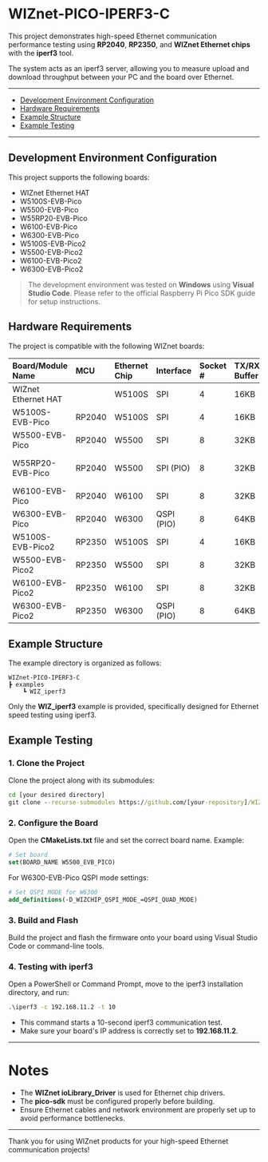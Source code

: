 # WIZnet-PICO-IPERF3-C

This project demonstrates high-speed Ethernet communication performance testing using **RP2040**, **RP2350**, and **WIZnet Ethernet chips** with the **iperf3** tool.

The system acts as an iperf3 server, allowing you to measure upload and download throughput between your PC and the board over Ethernet.

---

- [Development Environment Configuration](#development-environment-configuration)
- [Hardware Requirements](#hardware-requirements)
- [Example Structure](#example-structure)
- [Example Testing](#example-testing)

---

## Development Environment Configuration

This project supports the following boards:

- WIZnet Ethernet HAT
- W5100S-EVB-Pico
- W5500-EVB-Pico
- W55RP20-EVB-Pico
- W6100-EVB-Pico
- W6300-EVB-Pico
- W5100S-EVB-Pico2
- W5500-EVB-Pico2
- W6100-EVB-Pico2
- W6300-EVB-Pico2

> The development environment was tested on **Windows** using **Visual Studio Code**. Please refer to the official Raspberry Pi Pico SDK guide for setup instructions.

## Hardware Requirements

The project is compatible with the following WIZnet boards:

| Board/Module Name | MCU | Ethernet Chip | Interface | Socket # | TX/RX Buffer | Notes |
|:---|:---|:---|:---|:---|:---|:---|
| WIZnet Ethernet HAT |  | W5100S | SPI | 4 | 16KB | RP Pico-compatible |
| W5100S-EVB-Pico | RP2040 | W5100S | SPI | 4 | 16KB |  |
| W5500-EVB-Pico | RP2040 | W5500 | SPI | 8 | 32KB |  |
| W55RP20-EVB-Pico | RP2040 | W5500 | SPI (PIO) | 8 | 32KB | SiP: RP2040 + W5500 |
| W6100-EVB-Pico | RP2040 | W6100 | SPI | 8 | 32KB | Supports IPv4/IPv6 |
| W6300-EVB-Pico | RP2040 | W6300 | QSPI (PIO) | 8 | 64KB | Supports IPv4/IPv6 |
| W5100S-EVB-Pico2 | RP2350 | W5100S | SPI | 4 | 16KB |  |
| W5500-EVB-Pico2 | RP2350 | W5500 | SPI | 8 | 32KB |  |
| W6100-EVB-Pico2 | RP2350 | W6100 | SPI | 8 | 32KB | Supports IPv4/IPv6 |
| W6300-EVB-Pico2 | RP2350 | W6300 | QSPI (PIO) | 8 | 64KB | Supports IPv4/IPv6 |

## Example Structure

The example directory is organized as follows:

```
WIZnet-PICO-IPERF3-C
┣ examples
    ┗ WIZ_iperf3
```

Only the **WIZ_iperf3** example is provided, specifically designed for Ethernet speed testing using iperf3.

## Example Testing

### 1. Clone the Project

Clone the project along with its submodules:

```cmd
cd [your desired directory]
git clone --recurse-submodules https://github.com/[your-repository]/WIZnet-PICO-IPERF3-C.git
```

### 2. Configure the Board

Open the **CMakeLists.txt** file and set the correct board name. Example:

```cmake
# Set board
set(BOARD_NAME W5500_EVB_PICO)
```

For W6300-EVB-Pico QSPI mode settings:

```cmake
# Set QSPI MODE for W6300
add_definitions(-D_WIZCHIP_QSPI_MODE_=QSPI_QUAD_MODE)
```

### 3. Build and Flash

Build the project and flash the firmware onto your board using Visual Studio Code or command-line tools.

### 4. Testing with iperf3

Open a PowerShell or Command Prompt, move to the iperf3 installation directory, and run:

```cmd
.\iperf3 -c 192.168.11.2 -t 10
```

- This command starts a 10-second iperf3 communication test.
- Make sure your board's IP address is correctly set to **192.168.11.2**.

---

# Notes

- The **WIZnet ioLibrary_Driver** is used for Ethernet chip drivers.
- The **pico-sdk** must be configured properly before building.
- Ensure Ethernet cables and network environment are properly set up to avoid performance bottlenecks.

---

Thank you for using WIZnet products for your high-speed Ethernet communication projects!